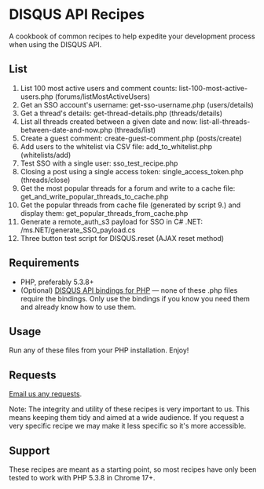 # DISQUS API Recipes

A cookbook of common recipes to help expedite your development process when using the DISQUS API.

## List

1.  List 100 most active users and comment counts: list-100-most-active-users.php (forums/listMostActiveUsers)
2.  Get an SSO account's username: get-sso-username.php (users/details)
3.  Get a thread's details: get-thread-details.php (threads/details)
4.  List all threads created between a given date and now: list-all-threads-between-date-and-now.php (threads/list)
5.  Create a guest comment: create-guest-comment.php (posts/create)
6.  Add users to the whitelist via CSV file: add_to_whitelist.php (whitelists/add)
7.  Test SSO with a single user: sso_test_recipe.php
8.  Closing a post using a single access token: single_access_token.php (threads/close)
9.  Get the most popular threads for a forum and write to a cache file: get_and_write_popular_threads_to_cache.php
10. Get the popular threads from cache file (generated by script 9.) and display them: get_popular_threads_from_cache.php
11. Generate a remote_auth_s3 payload for SSO in C# .NET: /ms.NET/generate_SSO_payload.cs
12. Three button test script for DISQUS.reset (AJAX reset method)

## Requirements

* PHP, preferably 5.3.8+
* (Optional) [DISQUS API bindings for PHP](https://github.com/disqus/disqus-php) — none of these .php files require the bindings. Only use the bindings if you know you need them and already know how to use them.

## Usage

Run any of these files from your PHP installation. Enjoy!

## Requests

[Email us any requests](http://disqus.com/support).

Note: The integrity and utility of these recipes is very important to us. This means keeping them tidy and aimed at a wide audience. If you request a very specific recipe we may make it less specific so it's more accessible.

## Support

These recipes are meant as a starting point, so most recipes have only been tested to work with PHP 5.3.8 in Chrome 17+.